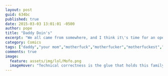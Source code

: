 ```yaml
---
layout: post
guid: 634bc
published: true
date: 2015-03-03 13:01:01 -0500
author: pope
title: "Daddy Doin's"
excerpt: "We all came from somewhere, and I think it\'s time for an open and honest discussion on the topic."
category: Comics
tags: ["daddy","your mom","motherfuck","motherfucker","motherfuckest","kind of a cop out post","picking your battles","I pick this one"]
comments: true 
image:
  feature: assets/img/lol/Mofo.png
  imageHover: "Technical correctness is the glue that holds this family together."
---
```


